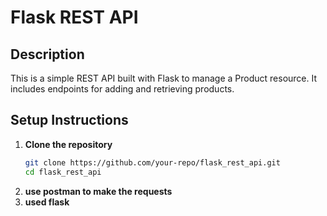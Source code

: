 # Flask REST API

## Description

This is a simple REST API built with Flask to manage a Product resource. It includes endpoints for adding and retrieving products.

## Setup Instructions

1. **Clone the repository**
   ```bash
   git clone https://github.com/your-repo/flask_rest_api.git
   cd flask_rest_api


2. **use postman to make the requests**
3. **used flask**
